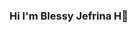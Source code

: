 ### Hi I'm Blessy Jefrina H👋


<!--
**blessy721/blessy721** is a ✨ _special_ ✨ repository because its `README.md` (this file) appears on your GitHub profile.

Here are some ideas to get you started:

- 🔭 I’m currently working on python development intern
- 🌱 I’m currently learning advance Python Programming
- 👯 My skills - Python Programming , aws cloud , sql , excel ,  front end development , designing . 
- 🤔 I’m looking for full time job Opportunities.
- 📫 reach me: blessyjefrina0821@gmail.com      https://www.linkedin.com/in/blessyjefrina/  




